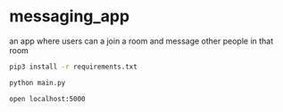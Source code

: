 # messaging_app
an app where users can a join a room and message other people in that room


```sh
pip3 install -r requirements.txt
```
```sh
python main.py
```
```sh
open localhost:5000
```

